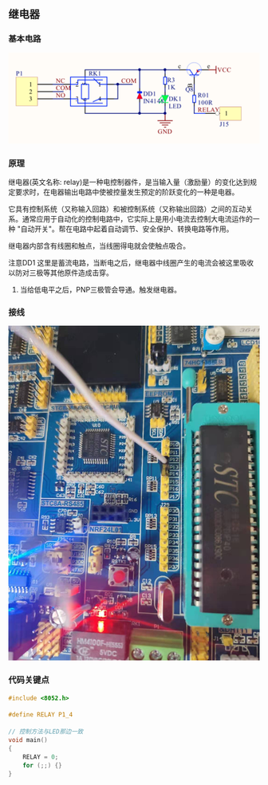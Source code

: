 ## 继电器

### 基本电路
![电路图](./images/circuit.png)

### 原理
继电器(英文名称: relay)是一种电控制器件，是当输入量（激励量）的变化达到规定要求时，在电器输出电路中使被控量发生预定的阶跃变化的一种是电器。

它具有控制系统（又称输入回路）和被控制系统（又称输出回路）之间的互动关系。通常应用于自动化的控制电路中，它实际上是用小电流去控制大电流运作的一种
"自动开关"。帮在电路中起着自动调节、安全保护、转换电路等作用。

继电器内部含有线圈和触点，当线圈得电就会使触点吸合。

注意DD1 这里是蓄流电路，当断电之后，继电器中线圈产生的电流会被这里吸收以防对三极等其他原件造成击穿。

1. 当给低电平之后，PNP三极管会导通。触发继电器。

### 接线
![接线](./images/connect.jpeg)

### 代码关键点
```c
#include <8052.h>

#define RELAY P1_4

// 控制方法与LED那边一致
void main()
{
    RELAY = 0;
    for (;;) {}
}
```
